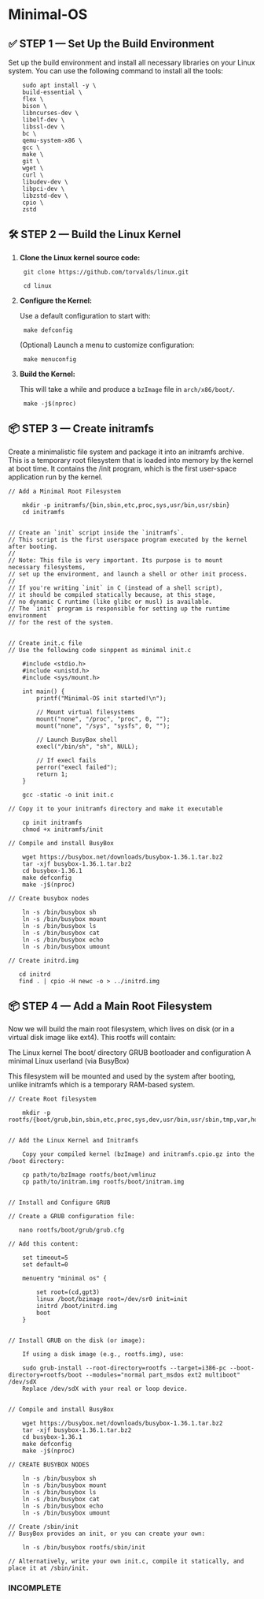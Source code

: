 # Minimal-OS



## ✅ STEP 1 — Set Up the Build Environment

Set up the build environment and install all necessary libraries on your Linux system.
You can use the following command to install all the tools:


        sudo apt install -y \
        build-essential \
        flex \
        bison \
        libncurses-dev \
        libelf-dev \
        libssl-dev \
        bc \
        qemu-system-x86 \
        gcc \
        make \
        git \
        wget \
        curl \
        libudev-dev \
        libpci-dev \
        libzstd-dev \
        cpio \
        zstd



## 🛠️ STEP 2 — Build the Linux Kernel

1. **Clone the Linux kernel source code:**

        git clone https://github.com/torvalds/linux.git
        
        cd linux


2. **Configure the Kernel:**

    Use a default configuration to start with:

        make defconfig

    (Optional) Launch a menu to customize configuration:

        make menuconfig


3. **Build the Kernel:**

    This will take a while and produce a `bzImage` file in `arch/x86/boot/`.

        make -j$(nproc)


## 📦 STEP 3 — Create initramfs

Create a minimalistic file system and package it into an initramfs archive. This is a temporary root filesystem that is loaded into memory by the kernel at boot time. It contains the /init program, which is the first user-space application run by the kernel.

    // Add a Minimal Root Filesystem

        mkdir -p initramfs/{bin,sbin,etc,proc,sys,usr/bin,usr/sbin}
        cd initramfs


    // Create an `init` script inside the `initramfs`. 
    // This script is the first userspace program executed by the kernel after booting.
    // 
    // Note: This file is very important. Its purpose is to mount necessary filesystems,
    // set up the environment, and launch a shell or other init process.
    // 
    // If you're writing `init` in C (instead of a shell script), 
    // it should be compiled statically because, at this stage,
    // no dynamic C runtime (like glibc or musl) is available.
    // The `init` program is responsible for setting up the runtime environment
    // for the rest of the system.


    // Create init.c file 
    // Use the following code sinppent as minimal init.c

        #include <stdio.h>
        #include <unistd.h>
        #include <sys/mount.h>

        int main() {
            printf("Minimal-OS init started!\n");

            // Mount virtual filesystems
            mount("none", "/proc", "proc", 0, "");
            mount("none", "/sys", "sysfs", 0, "");

            // Launch BusyBox shell
            execl("/bin/sh", "sh", NULL);

            // If execl fails
            perror("execl failed");
            return 1;
        }

        gcc -static -o init init.c

    // Copy it to your initramfs directory and make it executable

        cp init initramfs
        chmod +x initramfs/init

    // Compile and install BusyBox

        wget https://busybox.net/downloads/busybox-1.36.1.tar.bz2
        tar -xjf busybox-1.36.1.tar.bz2
        cd busybox-1.36.1
        make defconfig
        make -j$(nproc)
    
    // Create busybox nodes

        ln -s /bin/busybox sh
        ln -s /bin/busybox mount
        ln -s /bin/busybox ls
        ln -s /bin/busybox cat
        ln -s /bin/busybox echo
        ln -s /bin/busybox umount

    // Create initrd.img

       cd initrd
       find . | cpio -H newc -o > ../initrd.img

## 📦 STEP 4 — Add a Main Root Filesystem

Now we will build the main root filesystem, which lives on disk (or in a virtual disk image like ext4). This rootfs will contain:

The Linux kernel
The boot/ directory
GRUB bootloader and configuration
A minimal Linux userland (via BusyBox)

This filesystem will be mounted and used by the system after booting, unlike initramfs which is a temporary RAM-based system.

    // Create Root filesystem

        mkdir -p rootfs/{boot/grub,bin,sbin,etc,proc,sys,dev,usr/bin,usr/sbin,tmp,var,home}


    // Add the Linux Kernel and Initramfs

        Copy your compiled kernel (bzImage) and initramfs.cpio.gz into the /boot directory:

        cp path/to/bzImage rootfs/boot/vmlinuz
        cp path/to/initram.img rootfs/boot/initram.img


    // Install and Configure GRUB

    // Create a GRUB configuration file:
       
       nano rootfs/boot/grub/grub.cfg

    // Add this content:

        set timeout=5
        set default=0

        menuentry "minimal os" {

            set root=(cd,gpt3)
            linux /boot/bzimage root=/dev/sr0 init=init 
            initrd /boot/initrd.img
            boot
        }


    // Install GRUB on the disk (or image):

        If using a disk image (e.g., rootfs.img), use:

        sudo grub-install --root-directory=rootfs --target=i386-pc --boot-directory=rootfs/boot --modules="normal part_msdos ext2 multiboot" /dev/sdX
        Replace /dev/sdX with your real or loop device.


    // Compile and install BusyBox

        wget https://busybox.net/downloads/busybox-1.36.1.tar.bz2
        tar -xjf busybox-1.36.1.tar.bz2
        cd busybox-1.36.1
        make defconfig
        make -j$(nproc)
    
    // CREATE BUSYBOX NODES

        ln -s /bin/busybox sh
        ln -s /bin/busybox mount
        ln -s /bin/busybox ls
        ln -s /bin/busybox cat
        ln -s /bin/busybox echo
        ln -s /bin/busybox umount

    // Create /sbin/init
    // BusyBox provides an init, or you can create your own:

        ln -s /bin/busybox rootfs/sbin/init

    // Alternatively, write your own init.c, compile it statically, and place it at /sbin/init.


### INCOMPLETE
